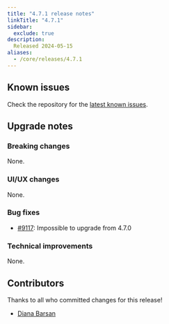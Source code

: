 ```yaml
---
title: "4.7.1 release notes"
linkTitle: "4.7.1"
sidebar:
  exclude: true
description:
  Released 2024-05-15
aliases:
  - /core/releases/4.7.1
---
```


## Known issues

Check the repository for the [latest known issues](https://github.com/medic/cht-core/issues?q=is%3Aissue+label%3A%22Affects%3A+4.7.1%22).

## Upgrade notes

### Breaking changes

None.

### UI/UX changes

None.

### Bug fixes

- [#9117](https://github.com/medic/cht-core/issues/9117): Impossible to upgrade from 4.7.0

### Technical improvements

None.


## Contributors

Thanks to all who committed changes for this release!

- [Diana Barsan](https://github.com/dianabarsan)

